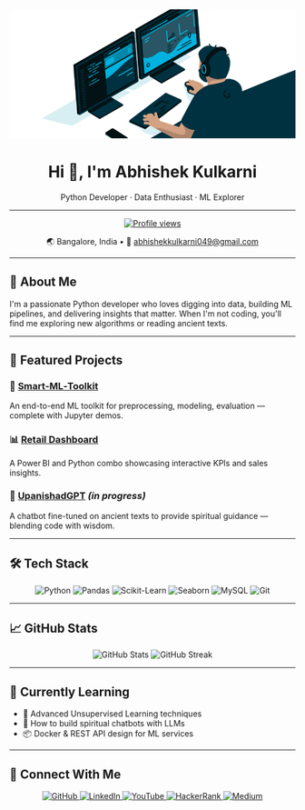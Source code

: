 
<div align="center">
  <img src="https://github.com/4bhi8hek/4bhi8hek/blob/main/coding.gif" alt="coding" width="1000"/>
</div>

<h1 align="center">Hi 👋, I'm Abhishek Kulkarni</h1>
<p align="center">Python Developer · Data Enthusiast · ML Explorer</p>

---

<p align="center">
  <a href="https://komarev.com/ghpvc/?username=4bhi8hek">
    <img src="https://komarev.com/ghpvc/?username=4bhi8hek&label=Profile%20views&color=0e75b6&style=flat" alt="Profile views"/>
  </a>
</p>

<p align="center">
  🌏 Bangalore, India • 📧 <a href="mailto:abhishekkulkarni049@gmail.com">abhishekkulkarni049@gmail.com</a>
</p>

---

## 🚀 About Me

I'm a passionate Python developer who loves digging into data, building ML pipelines, and delivering insights that matter. When I'm not coding, you'll find me exploring new algorithms or reading ancient texts.

---

## 🌟 Featured Projects

### 🧠 [Smart‑ML‑Toolkit](https://github.com/4bhi8hek/smart-ml-toolkit)
An end-to-end ML toolkit for preprocessing, modeling, evaluation — complete with Jupyter demos.

### 📊 [Retail Dashboard](https://github.com/4bhi8hek/retail-dashboard)
A Power BI and Python combo showcasing interactive KPIs and sales insights.

### 🤖 [UpanishadGPT](https://github.com/4bhi8hek/upanishad-gpt) *(in progress)*
A chatbot fine-tuned on ancient texts to provide spiritual guidance — blending code with wisdom.

---

## 🛠️ Tech Stack

<p align="center">
  <img src="https://img.shields.io/badge/Python-3776AB?style=flat&logo=python&logoColor=white" alt="Python"/>
  <img src="https://img.shields.io/badge/Pandas-150458?style=flat&logo=pandas&logoColor=white" alt="Pandas"/>
  <img src="https://img.shields.io/badge/Scikit--Learn-F7931E?style=flat&logo=scikit-learn&logoColor=white" alt="Scikit-Learn"/>
  <img src="https://img.shields.io/badge/Seaborn-4C77A8?style=flat&logo=seaborn&logoColor=white" alt="Seaborn"/>
  <img src="https://img.shields.io/badge/MySQL-4479A1?style=flat&logo=mysql&logoColor=white" alt="MySQL"/>
  <img src="https://img.shields.io/badge/Git-F05032?style=flat&logo=git&logoColor=white" alt="Git"/>
</p>

---

## 📈 GitHub Stats

<p align="center">
  <img src="https://github-readme-stats.vercel.app/api?username=4bhi8hek&show_icons=true&theme=radical" alt="GitHub Stats"/>
  <img src="https://github-readme-streak-stats.herokuapp.com/?user=4bhi8hek&theme=radical" alt="GitHub Streak"/>
</p>

---

## 🔭 Currently Learning

- 🧪 Advanced Unsupervised Learning techniques
- 🤔 How to build spiritual chatbots with LLMs
- 📦 Docker & REST API design for ML services

---

## 🔗 Connect With Me

<p align="center">
  <a href="https://github.com/4bhi8hek" target="_blank">
    <img src="https://raw.githubusercontent.com/danielcranney/readme-generator/main/public/icons/socials/github.svg" alt="GitHub" width="30"/>
  </a>
  <a href="https://linkedin.com/in/abhishek-kulkarni-4b2426269" target="_blank">
    <img src="https://raw.githubusercontent.com/danielcranney/readme-generator/main/public/icons/socials/linkedin.svg" alt="LinkedIn" width="30"/>
  </a>
  <a href="https://www.youtube.com/channel/UCxFXKdA_2eNpRuLk6_AoQJQ" target="_blank">
    <img src="https://raw.githubusercontent.com/rahuldkjain/github-profile-readme-generator/master/src/images/icons/Social/youtube.svg" alt="YouTube" width="30"/>
  </a>
  <a href="https://www.hackerrank.com/abhishekkulkar26" target="_blank">
    <img src="https://raw.githubusercontent.com/rahuldkjain/github-profile-readme-generator/master/src/images/icons/Social/hackerrank.svg" alt="HackerRank" width="30"/>
  </a>
  <a href="https://medium.com/@Abhishekkulkarni" target="_blank">
    <img src="https://raw.githubusercontent.com/danielcranney/readme-generator/main/public/icons/socials/medium.svg" alt="Medium" width="30"/>
  </a>
</p>
